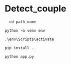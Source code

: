 # Detect_couple

 	  cd path_name

    python -m venv env

    .\env\Scripts\activate

    pip install .

    python app.py
